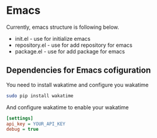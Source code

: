 # Emacs #

Currently, emacs structure is following below.

  * init.el - use for initialize emacs
  * repository.el - use for add repository for emacs
  * package.el - use for add package for emacs

## Dependencies for Emacs cofiguration ##

You need to install wakatime and configure you wakatime


``` bash
sudo pip install wakatime
```

And configure wakatime to enable your wakatime


``` cfg
[settings]
api_key = YOUR_API_KEY
debug = true
